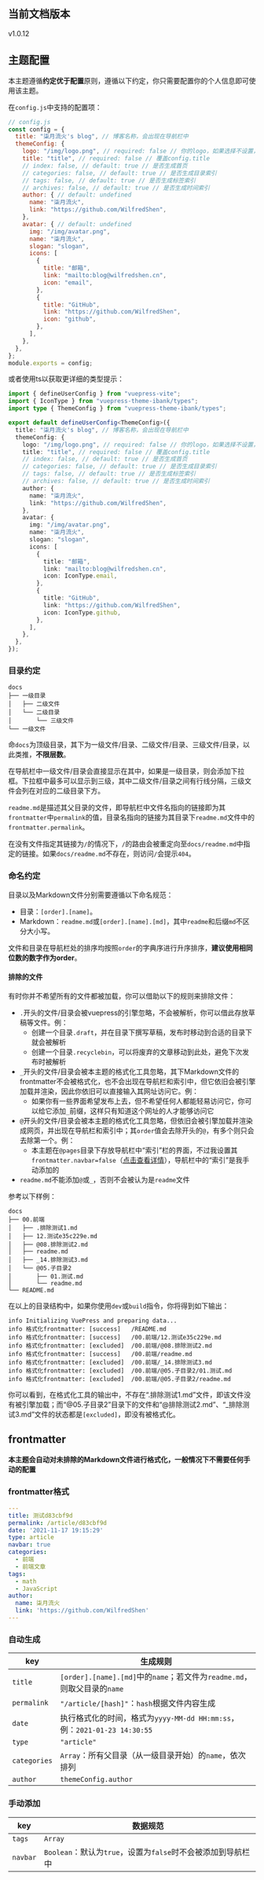 ## 当前文档版本

v1.0.12

## 主题配置

本主题遵循**约定优于配置**原则，遵循以下约定，你只需要配置你的个人信息即可使用该主题。

在`config.js`中支持的配置项：

```js
// config.js
const config = {
  title: "柒月流火's blog", // 博客名称，会出现在导航栏中
  themeConfig: {
    logo: "/img/logo.png", // required: false // 你的logo，如果选择不设置，则导航栏中不会有logo
    title: "title", // required: false // 覆盖config.title
    // index: false, // default: true // 是否生成首页
    // categories: false, // default: true // 是否生成目录索引
    // tags: false, // default: true // 是否生成标签索引
    // archives: false, // default: true // 是否生成时间索引
    author: { // default: undefined
      name: "柒月流火",
      link: "https://github.com/WilfredShen",
    },
    avatar: { // default: undefined
      img: "/img/avatar.png",
      name: "柒月流火",
      slogan: "slogan",
      icons: [
        {
          title: "邮箱",
          link: "mailto:blog@wilfredshen.cn",
          icon: "email",
        },
        {
          title: "GitHub",
          link: "https://github.com/WilfredShen",
          icon: "github",
        },
      ],
    },
  },
};
module.exports = config;
```

或者使用ts以获取更详细的类型提示：

```ts
import { defineUserConfig } from "vuepress-vite";
import { IconType } from "vuepress-theme-ibank/types";
import type { ThemeConfig } from "vuepress-theme-ibank/types";

export default defineUserConfig<ThemeConfig>({
  title: "柒月流火's blog", // 博客名称，会出现在导航栏中
  themeConfig: {
    logo: "/img/logo.png", // required: false // 你的logo，如果选择不设置，则导航栏中不会有logo
    title: "title", // required: false // 覆盖config.title
    // index: false, // default: true // 是否生成首页
    // categories: false, // default: true // 是否生成目录索引
    // tags: false, // default: true // 是否生成标签索引
    // archives: false, // default: true // 是否生成时间索引
    author: {
      name: "柒月流火",
      link: "https://github.com/WilfredShen",
    },
    avatar: {
      img: "/img/avatar.png",
      name: "柒月流火",
      slogan: "slogan",
      icons: [
        {
          title: "邮箱",
          link: "mailto:blog@wilfredshen.cn",
          icon: IconType.email,
        },
        {
          title: "GitHub",
          link: "https://github.com/WilfredShen",
          icon: IconType.github,
        },
      ],
    },
  },
});

```

### 目录约定

```
docs
├── 一级目录
│   ├── 二级文件
│   └── 二级目录
│       └── 三级文件
└── 一级文件
```

命`docs`为顶级目录，其下为一级文件/目录、二级文件/目录、三级文件/目录，以此类推，**不限层数**。

在导航栏中一级文件/目录会直接显示在其中，如果是一级目录，则会添加下拉框。下拉框中最多可以显示到三级，其中二级文件/目录之间有行线分隔，三级文件会列在对应的二级目录下方。

`readme.md`是描述其父目录的文件，即导航栏中文件名指向的链接即为其`frontmatter`中`permalink`的值，目录名指向的链接为其目录下`readme.md`文件中的`frontmatter.permalink`。

在没有文件指定其链接为`/`的情况下，`/`的路由会被重定向至`docs/readme.md`中指定的链接。如果`docs/readme.md`不存在，则访问`/`会提示`404`。

### 命名约定

目录以及Markdown文件分别需要遵循以下命名规范：

- 目录：`[order].[name]`。
- Markdown：`readme.md`或`[order].[name].[md]`，其中`readme`和后缀`md`不区分大小写。

文件和目录在导航栏处的排序均按照`order`的字典序进行升序排序，**建议使用相同位数的数字作为order**。

#### 排除的文件

有时你并不希望所有的文件都被加载，你可以借助以下的规则来排除文件：

- `.`开头的文件/目录会被vuepress的引擎忽略，不会被解析，你可以借此存放草稿等文件。例：
  - 创建一个目录`.draft`，并在目录下撰写草稿，发布时移动到合适的目录下就会被解析
  - 创建一个目录`.recyclebin`，可以将废弃的文章移动到此处，避免下次发布时被解析
- `_`开头的文件/目录会被本主题的格式化工具忽略，其下Markdown文件的frontmatter不会被格式化，也不会出现在导航栏和索引中，但它依旧会被引擎加载并渲染，因此你依旧可以直接输入其网址访问它。例：
  - 如果你有一些界面希望发布上去，但不希望任何人都能轻易访问它，你可以给它添加`_`前缀，这样只有知道这个网址的人才能够访问它
- `@`开头的文件/目录会被本主题的格式化工具忽略，但依旧会被引擎加载并渲染成网页，并出现在导航栏和索引中；其`order`值会去除开头的`@`，有多个则只会去除第一个。例：
  - 本主题在`@pages`目录下存放导航栏中“索引”栏的界面，不过我设置其`frontmatter.navbar=false`（[点击查看详情](#frontmatter格式)），导航栏中的“索引”是我手动添加的
- `readme.md`不能添加`@`或`_`，否则不会被认为是`readme`文件

参考以下样例：

```
docs
├── 00.前端
│   ├── .排除测试1.md
│   ├── 12.测试e35c229e.md
│   ├── @08.排除测试2.md
│   ├── readme.md
│   ├── _14.排除测试3.md
│   └── @05.子目录2
│       ├── 01.测试.md
│       └── readme.md
└── README.md
```

在以上的目录结构中，如果你使用`dev`或`build`指令，你将得到如下输出：

```
info Initializing VuePress and preparing data...
info 格式化frontmatter: [success]   /README.md
info 格式化frontmatter: [success]   /00.前端/12.测试e35c229e.md
info 格式化frontmatter: [excluded]  /00.前端/@08.排除测试2.md
info 格式化frontmatter: [success]   /00.前端/readme.md
info 格式化frontmatter: [excluded]  /00.前端/_14.排除测试3.md
info 格式化frontmatter: [excluded]  /00.前端/@05.子目录2/01.测试.md
info 格式化frontmatter: [excluded]  /00.前端/@05.子目录2/readme.md
```

你可以看到，在格式化工具的输出中，不存在“.排除测试1.md”文件，即该文件没有被引擎加载；而“@05.子目录2”目录下的文件和“@排除测试2.md”、“_排除测试3.md”文件的状态都是`[excluded]`，即没有被格式化。

## frontmatter

**本主题会自动对未排除的Markdown文件进行格式化，一般情况下不需要任何手动的配置**

### frontmatter格式

```yml
---
title: 测试d83cbf9d
permalink: /article/d83cbf9d
date: '2021-11-17 19:15:29'
type: article
navbar: true
categories:
  - 前端
  - 前端文章
tags:
  - math
  - JavaScript
author:
  name: 柒月流火
  link: 'https://github.com/WilfredShen'
---
```

### 自动生成

| key          | 生成规则                                                                 |
| ------------ | ------------------------------------------------------------------------ |
| `title`      | `[order].[name].[md]`中的`name`；若文件为`readme.md`，则取父目录的`name` |
| `permalink`  | `"/article/[hash]"`：`hash`根据文件内容生成                              |
| `date`       | 执行格式化的时间，格式为`yyyy-MM-dd HH:mm:ss`，例：`2021-01-23 14:30:55` |
| `type`       | `"article"`                                                              |
| `categories` | `Array`：所有父目录（从一级目录开始）的`name`，依次排列                  |
| `author`     | `themeConfig.author`                                                     |

### 手动添加

| key      | 数据规范                                                     |
| -------- | ------------------------------------------------------------ |
| `tags`   | `Array`                                                      |
| `navbar` | `Boolean`：默认为`true`，设置为`false`时不会被添加到导航栏中 |

